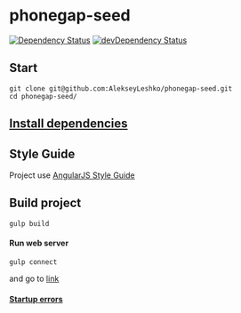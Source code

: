 phonegap-seed
=============
[![Dependency Status](https://david-dm.org/AlekseyLeshko/phonegap-seed.svg?theme=shields.io)](https://david-dm.org/AlekseyLeshko/phonegap-seed)
[![devDependency Status](https://david-dm.org/AlekseyLeshko/phonegap-seed/dev-status.svg?theme=shields.io)](https://david-dm.org/AlekseyLeshko/phonegap-seed#info=devDependencies)

## Start
```
git clone git@github.com:AlekseyLeshko/phonegap-seed.git
cd phonegap-seed/
```

## [Install dependencies](https://github.com/AlekseyLeshko/phonegap-seed/blob/master/Docs/install_dependencies.md)

## Style Guide
Project use [AngularJS Style Guide](https://github.com/johnpapa/angularjs-styleguide)

## Build project
```
gulp build
```

#### Run web server
```
gulp connect
```
and go to [link](http://localhost:8080/)

#### [Startup errors](https://github.com/AlekseyLeshko/phonegap-seed/blob/master/Docs/startup_error.md)
